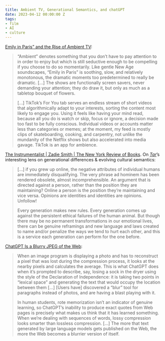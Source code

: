 ```yaml
---
title: Ambient TV, Generational Semantics, and chatGPT
date: 2023-04-12 00:00:00 Z
tags:
- film
- AI
- culture
---
```


[Emily in Paris” and the Rise of Ambient TV](https://www.newyorker.com/culture/cultural-comment/emily-in-paris-and-the-rise-of-ambient-tv):
<blockquote class="quoteback" cite="https://www.newyorker.com/culture/cultural-comment/emily-in-paris-and-the-rise-of-ambient-tv" data-author="Kyle Chayka for The New Yorker" data-title="‘Emily in Paris’ and the Rise of Ambient TV">
“Ambient” denotes something that you don’t have to pay attention to in order to enjoy but which is still seductive enough to be compelling if you choose to do so momentarily. Like gentle New Age soundscapes, “Emily in Paris” is soothing, slow, and relatively monotonous, the dramatic moments too predetermined to really be dramatic. […] The shows are functionally screen savers, never demanding your attention; they do draw it, but only as much as a tabletop bouquet of flowers.  

[…] TikTok’s For You tab serves an endless stream of short videos that algorithmically adapt to your interests, sorting the content most likely to engage you. Using it feels like having your mind read, because all you do is watch or skip, focus or ignore, a decision made too fast to be fully conscious. Individual videos or accounts matter less than categories or memes; at the moment, my feed is mostly clips of skateboarding, cooking, and carpentry, not unlike the mundanity of the Netflix shows but also accelerated into media gavage. TikTok is an app for ambience.
</blockquote>


[The Instrumentalist | Zadie Smith | The New York Review of Books](https://archive.ph/paWUE). On *[Tar](https://letterboxd.com/film/tar-2022/)*’s interesting lens on generational differences & evolving cultural semantics:
<blockquote class="quoteback" cite="https://www.nybooks.com/articles/2023/01/19/the-instrumentalist-tar-todd-field-zadie-smith/" data-author="Zadie Smith for The New York Review of Books" data-title="The Instrumentalist | Zadie Smith">[…] if you grew up online, the negative attributes of individual humans are immediately disqualifying. The very phrase ad hominem has been rendered obsolete, almost incomprehensible. An argument that is directed against a person, rather than the position they are maintaining? Online a person is the position they’re maintaining and vice versa. Opinions are identities and identities are opinions. Unfollow!  
	
Every generation makes new rules. Every generation comes up against the persistent ethical failures of the human animal. But though there may be no permanent transformations in our emotional lives, there can be genuine reframings and new language and laws created to name and/or penalize the ways we tend to hurt each other, and this is a service each generation can perform for the one before.</blockquote>


[ChatGPT Is a Blurry JPEG of the Web](https://www.newyorker.com/tech/annals-of-technology/chatgpt-is-a-blurry-jpeg-of-the-web):
<blockquote class="quoteback" cite="https://www.newyorker.com/tech/annals-of-technology/chatgpt-is-a-blurry-jpeg-of-the-web" data-author="Ted Chiang for The New Yorker" data-title="ChatGPT Is a Blurry JPEG of the Web">When an image program is displaying a photo and has to reconstruct a pixel that was lost during the compression process, it looks at the nearby pixels and calculates the average. This is what ChatGPT does when it’s prompted to describe, say, losing a sock in the dryer using the style of the Declaration of Independence: it is taking two points in “lexical space” and generating the text that would occupy the location between them […] [Users have] discovered a “blur” tool for paragraphs instead of photos, and are having a blast playing with it.  
	
In human students, rote memorization isn’t an indicator of genuine learning, so ChatGPT’s inability to produce exact quotes from Web pages is precisely what makes us think that it has learned something. When we’re dealing with sequences of words, lossy compression looks smarter than lossless compression. […] The more that text generated by large language models gets published on the Web, the more the Web becomes a blurrier version of itself.</blockquote>